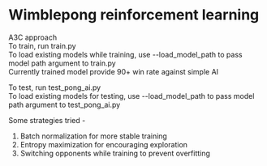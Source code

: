 # Wimblepong reinforcement learning
A3C approach<br/>
To train, run train.py<br/>
To load existing models while training, use --load_model_path to pass model path argument to train.py<br/>
Currently trained model provide 90+ win rate against simple AI<br/>

To test, run test_pong_ai.py<br/>
To load existing models for testing, use --load_model_path to pass model path argument to test_pong_ai.py<br/>

Some strategies tried - <br/>
1. Batch normalization for more stable training<br/>
2. Entropy maximization for encouraging exploration<br/>
3. Switching opponents while training to prevent overfitting
